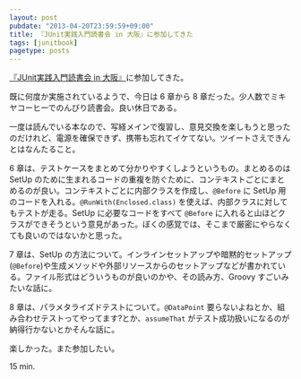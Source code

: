 ```yaml
---
layout: post
pubdate: "2013-04-20T23:59:59+09:00"
title: 『JUnit実践入門読書会 in 大阪』に参加してきた
tags: [junitbook]
pagetype: posts
---
```

[『JUnit実践入門読書会 in 大阪』][doorkeeper]に参加してきた。

既に何度か実施されているようで、今日は 6 章から 8 章だった。少人数でミキヤコーヒーでのんびり読書会。良い休日である。

一度は読んでいる本なので、写経メインで復習し、意見交換を楽しもうと思ったのだけれど、電源を確保できず、携帯も忘れてイケてない。ツイートさえできんとはなんたること。

6 章は、テストケースをまとめて分かりやすくしようというもの。まとめるのは SetUp のために生まれるコードの重複を防ぐために、コンテキストごとにまとめるのが良い。コンテキストごとに内部クラスを作成し、`@Before` に SetUp 用のコードを入れる。`@RunWith(Enclosed.class)` を使えば、内部クラスに対してもテストが走る。SetUp に必要なコードをすべて `@Before` に入れると山ほどクラスができそうという意見があった。ぼくの感覚では、そこまで厳密にやらなくても良いのではないかと思った。

7 章は、SetUp の方法について。インラインセットアップや暗黙的セットアップ(`@Before`)や生成メソッドや外部リソースからのセットアップなどが書かれている。ファイル形式はどういうものが良いのかや、その読み方、Groovy すごいみたいな話に。

8 章は、パラメタライズドテストについて。`@DataPoint` 要らないよねとか、組み合わせテストってやってます?とか、`assumeThat` がテスト成功扱いになるのが納得行かないとかそんな話に。

楽しかった。また参加したい。

15 min.

[doorkeeper]: http://junit-osaka.doorkeeper.jp/events/3565

